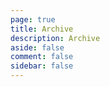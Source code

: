 ```yaml
---
page: true
title: Archive
description: Archive
aside: false
comment: false
sidebar: false
---
```


<Archives/>
